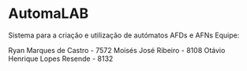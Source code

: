 # AutomaLAB
Sistema para a criação e utilização de autómatos AFDs e AFNs
Equipe:

Ryan Marques de Castro - 7572
Moisés José Ribeiro - 8108
Otávio Henrique Lopes Resende - 8132
